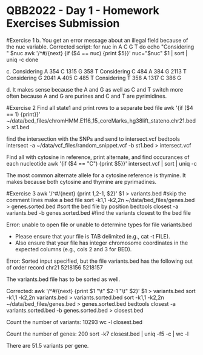 # QBB2022 - Day 1 - Homework Exercises Submission

#Exercise 1
b. You get an error message about an illegal field because of the nuc variable.
Corrected script:
for nuc in A C G T
do
  echo "Considering " $nuc
  awk '/^#/{next} {if ($4 == nuc) {print $5}}' nuc="$nuc" $1 | sort | uniq -c
done

c.
Considering  A
 354 C
1315 G
 358 T
Considering  C
 484 A
 384 G
2113 T
Considering  G
2041 A
 405 C
 485 T
Considering  T
 358 A
1317 C
 386 G
 
d. It makes sense because the A and G as well as C and T switch more often because A and G are purines and C and T are pyrimidines.

#Exercise 2
Find all state1 and print rows to a separate bed file
awk '{if ($4 == 1) {print}}' ~/data/bed_files/chromHMM.E116_15_coreMarks_hg38lift_stateno.chr21.bed> st1.bed

find the intersection with the SNPs and send to intersect.vcf
bedtools intersect -a ~/data/vcf_files/random_snippet.vcf -b st1.bed > intersect.vcf

Find all with cytosine in reference, print alternate, and find occurances of each nucleotide
awk '{if ($4 == "C") {print $5}}' intersect.vcf | sort | uniq -c

The most common alternate allele for a cytosine reference is thymine.  It makes because both cytosine and thymine are pyrimadines.

#Exercise 3
awk '/^#/{next} {print $1,$2-1, $2}' $1 > variants.bed #skip the comment lines make a bed file
sort -k1,1 -k2,2n ~/data/bed_files/genes.bed > genes.sorted.bed #sort the bed file by position
bedtools closest -a variants.bed -b genes.sorted.bed #find the variants closest to the bed file

Error: unable to open file or unable to determine types for file variants.bed

- Please ensure that your file is TAB delimited (e.g., cat -t FILE).
- Also ensure that your file has integer chromosome coordinates in the 
  expected columns (e.g., cols 2 and 3 for BED).
  
Error: Sorted input specified, but the file variants.bed has the following out of order record
chr21	5218156	5218157

The variants.bed file has to be sorted as well.

Corrected:
awk '/^#/{next} {print $1 "\t" $2-1 "\t" $2}' $1 > variants.bed
sort -k1,1 -k2,2n variants.bed > variants.sorted.bed
sort -k1,1 -k2,2n ~/data/bed_files/genes.bed > genes.sorted.bed
bedtools closest -a variants.sorted.bed -b genes.sorted.bed > closest.bed


Count the number of variants: 10293
wc -l closest.bed

Count the number of genes: 200
sort -k7 closest.bed |  uniq -f5 -c | wc -l

There are 51.5 variants per gene.
